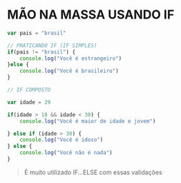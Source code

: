 # MÃO NA MASSA USANDO IF

```jsx
var pais = "brasil"

// PRATICANDO IF (IF SIMPLES)
if(pais != "brasil") {
    console.log("Você é estrangeiro")
}else {
    console.log("Você é brasileiro")
}

// IF COMPOSTO

var idade = 29

if(idade > 18 && idade < 30) {
    console.log("Você é maior de idade e jovem")

} else if (idade > 30) {
    console.log("Você é idoso")
} else {
    console.log("Você não é nada")
}
```

> É muito utilizado IF…ELSE com essas validações
>